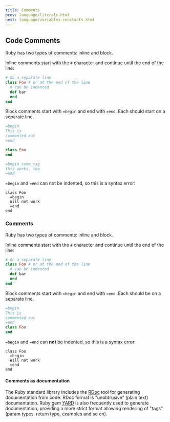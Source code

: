 ```yaml
---
title: Comments
prev: language/literals.html
next: language/variables-constants.html
---
```


## Code Comments[](#code-comments)

Ruby has two types of comments: inline and block.

Inline comments start with the `#` character and continue until the end
of the line:


```ruby
# On a separate line
class Foo # or at the end of the line
  # can be indented
  def bar
  end
end
```

Block comments start with `=begin` and end with `=end`. Each should
start on a separate line.


```ruby
=begin
This is
commented out
=end

class Foo
end

=begin some_tag
this works, too
=end
```

`=begin` and `=end` can not be indented, so this is a syntax error:


```
class Foo
  =begin
  Will not work
  =end
end
```



### Comments[](#comments)

Ruby has two types of comments: inline and block.

Inline comments start with the `#` character and continue until the end
of the line:


```ruby
# On a separate line
class Foo # or at the end of the line
  # can be indented
  def bar
  end
end
```

Block comments start with `=begin` and end with `=end`. Each should be
on a separate line.


```ruby
=begin
This is
commented out
=end
class Foo
end
```

`=begin` and `=end` can **not** be indented, so this is a syntax error:


```
class Foo
  =begin
  Will not work
  =end
end
```

#### Comments as documentation[](#comments-as-documentation)

The Ruby standard library includes the
[RDoc](../developing/documenting.md) tool for generating documentation
from code. RDoc format is "unobtrusive" (plain text) documentation. Ruby
gem <a href='https://yardoc.org/' class='remote'
target='_blank'>YARD</a> is also frequently used to generate
documentation, providing a more strict format allowing rendering of
"tags" (param types, return type, examples and so on).

